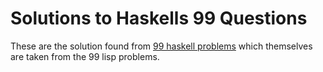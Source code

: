 # Solutions to Haskells 99 Questions

These are the solution found from [99 haskell problems](https://wiki.haskell.org/H-99:_Ninety-Nine_Haskell_Problems) which themselves are taken from the 99 lisp problems.
